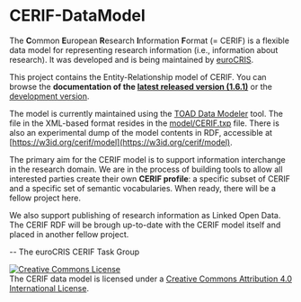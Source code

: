 # CERIF-DataModel

The **C**ommon **E**uropean **R**esearch **I**nformation **F**ormat (= CERIF) is a flexible data model 
for representing research information (i.e., information about research). 
It was developed and is being maintained by [euroCRIS](http://www.eurocris.org/).

This project contains the Entity-Relationship model of CERIF.
You can browse the **documentation of the 
[latest released version (1.6.1)](https://rawgit.com/EuroCRIS/CERIF-DataModel/8743066b/documentation/MInfo.html)**
or the [development version](https://rawgit.com/EuroCRIS/CERIF-DataModel/develop/documentation/MInfo.html). 

The model is currently maintained using the [TOAD Data Modeler](https://www.quest.com/products/toad-data-modeler/ "The vendor webpage") tool.
The file in the XML-based format resides in the [model/CERIF.txp](./model/) file. There is also an experimental dump of the model contents in RDF, accessible at [https://w3id.org/cerif/model](https://w3id.org/cerif/model).

The primary aim for the CERIF model is to support information interchange in the research domain.
We are in the process of building tools to allow all interested parties create their own **CERIF profile**: 
a specific subset of CERIF and a specific set of semantic vocabularies.
When ready, there will be a fellow project here.

We also support publishing of research information as Linked Open Data.
The CERIF RDF will be brough up-to-date with the CERIF model itself 
and placed in another fellow project.

-- The euroCRIS CERIF Task Group

<a rel="license" href="http://creativecommons.org/licenses/by/4.0/"><img alt="Creative Commons License" style="border-width:0" src="https://i.creativecommons.org/l/by/4.0/88x31.png" /></a><br />The CERIF data model is licensed under a <a rel="license" href="http://creativecommons.org/licenses/by/4.0/">Creative Commons Attribution 4.0 International License</a>.
